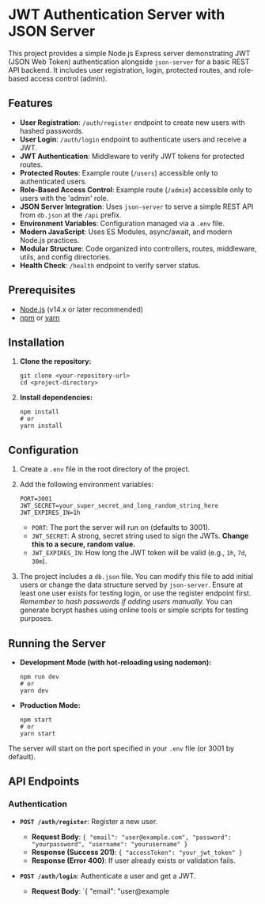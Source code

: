 # JWT Authentication Server with JSON Server

This project provides a simple Node.js Express server demonstrating JWT (JSON Web Token) authentication alongside `json-server` for a basic REST API backend. It includes user registration, login,
protected routes, and role-based access control (admin).

## Features

- **User Registration**: `/auth/register` endpoint to create new users with hashed passwords.
- **User Login**: `/auth/login` endpoint to authenticate users and receive a JWT.
- **JWT Authentication**: Middleware to verify JWT tokens for protected routes.
- **Protected Routes**: Example route (`/users`) accessible only to authenticated users.
- **Role-Based Access Control**: Example route (`/admin`) accessible only to users with the 'admin' role.
- **JSON Server Integration**: Uses `json-server` to serve a simple REST API from `db.json` at the `/api` prefix.
- **Environment Variables**: Configuration managed via a `.env` file.
- **Modern JavaScript**: Uses ES Modules, async/await, and modern Node.js practices.
- **Modular Structure**: Code organized into controllers, routes, middleware, utils, and config directories.
- **Health Check**: `/health` endpoint to verify server status.

## Prerequisites

- [Node.js](https://nodejs.org/) (v14.x or later recommended)
- [npm](https://www.npmjs.com/) or [yarn](https://yarnpkg.com/)

## Installation

1. **Clone the repository:**
   ```
   git clone <your-repository-url>
   cd <project-directory>
   ```

2. **Install dependencies:**
   ```
   npm install
   # or
   yarn install
   ```

## Configuration

1. Create a `.env` file in the root directory of the project.
2. Add the following environment variables:

   ```
   PORT=3001
   JWT_SECRET=your_super_secret_and_long_random_string_here
   JWT_EXPIRES_IN=1h
   ```

    - `PORT`: The port the server will run on (defaults to 3001).
    - `JWT_SECRET`: A strong, secret string used to sign the JWTs. **Change this to a secure, random value.**
    - `JWT_EXPIRES_IN`: How long the JWT token will be valid (e.g., `1h`, `7d`, `30m`).

3. The project includes a `db.json` file. You can modify this file to add initial users or change the data structure served by `json-server`. Ensure at least one user exists for testing login, or use
   the register endpoint first. *Remember to hash passwords if adding users manually.* You can generate bcrypt hashes using online tools or simple scripts for testing purposes.

## Running the Server

- **Development Mode (with hot-reloading using nodemon):**
  ```
  npm run dev
  # or
  yarn dev
  ```

- **Production Mode:**
  ```
  npm start
  # or
  yarn start
  ```

The server will start on the port specified in your `.env` file (or 3001 by default).

## API Endpoints

### Authentication

- **`POST /auth/register`**: Register a new user.
    - **Request Body**: `{ "email": "user@example.com", "password": "yourpassword", "username": "yourusername" }`
    - **Response (Success 201)**: `{ "accessToken": "your_jwt_token" }`
    - **Response (Error 400)**: If user already exists or validation fails.

- **`POST /auth/login`**: Authenticate a user and get a JWT.
    - **Request Body**: `{ "email": "user@example
